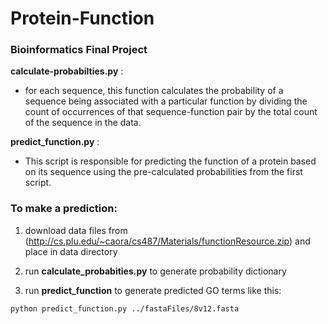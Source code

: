# Protein-Function
### Bioinformatics Final Project

**calculate-probabilties.py** :
- for each sequence, this function calculates the probability of a sequence being associated with a particular function by dividing the count of occurrences of that sequence-function pair by the total count of the sequence in the data.

**predict_function.py** :
- This script is responsible for predicting the function of a protein based on its sequence using the pre-calculated probabilities from the first script.

### To make a prediction:
1. download data files from (http://cs.plu.edu/~caora/cs487/Materials/functionResource.zip) and place in data directory

2. run **calculate_probabities.py** to generate probability dictionary

3. run **predict_function** to generate predicted GO terms like this: 
```bash
python predict_function.py ../fastaFiles/8v12.fasta
```
